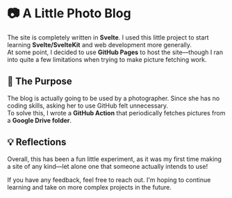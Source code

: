 # 📷 A Little Photo Blog  

The site is completely written in **Svelte**. I used this little project to start learning **Svelte/SvelteKit** and web development more generally.  
At some point, I decided to use **GitHub Pages** to host the site—though I ran into quite a few limitations when trying to make picture fetching work.  

## 🎯 The Purpose  

The blog is actually going to be used by a photographer. Since she has no coding skills, asking her to use GitHub felt unnecessary.  
To solve this, I wrote a **GitHub Action** that periodically fetches pictures from a **Google Drive folder**.  

## 💡 Reflections  

Overall, this has been a fun little experiment, as it was my first time making a site of any kind—let alone one that someone actually intends to use!  

If you have any feedback, feel free to reach out. I'm hoping to continue learning and take on more complex projects in the future.  







